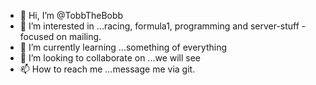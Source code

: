 - 👋 Hi, I’m @TobbTheBobb
- 👀 I’m interested in ...racing, formula1, programming and server-stuff - focused on mailing.
- 🌱 I’m currently learning ...something of everything
- 💞️ I’m looking to collaborate on ...we will see
- 📫 How to reach me ...message me via git.

<!---
TobbTheBobb/TobbTheBobb is a ✨ special ✨ repository because its `README.md` (this file) appears on your GitHub profile.
You can click the Preview link to take a look at your changes.
--->
